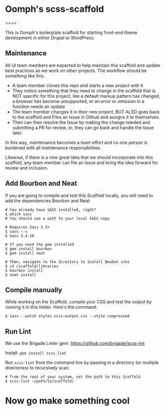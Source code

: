 # Oomph's scss-scaffold
====

This is Oomph's boilerplate scaffold for starting front-end theme development in either Drupal or WordPress. 

## Maintenance

All UI team members are expected to help maintain this scaffold and update best practices as we work on other projects. The workflow should be something like this: 

* A team member clones this repo and starts a new project with it
* They notice something that they need to change in the scaffold that is NOT specific for this project, like a default markup pattern has changed, a browser has become unsupported, or an error or omission in a function needs an update
* The team member changes it in their new project, BUT ALSO goes back to the scaffold and Files an Issue in Github and assigns it to themselves. 
* Then can then resolve the Issue by making the change needed and submitting a PR for review, or, they can go back and handle the Issue later. 

In this way, maintenance becomes a team effort and no one person is burdened with all maintenance responsibilities. 

Likewise, if there is a new great idea that we should incorporate into this scaffold, any team member can file an Issue and bring the idea forward for review and inclusion. 

## Add Bourbon and Neat
If you are going to compile and test this Scaffold locally, you will need to add the dependencies Bourbon and Neat:

```
# You already have SASS installed, right? 
$ which sass
# You should see a path to your local SASS copy

# Requires Sass 3.3+
$ sass --v
$ Sass 3.4.20

# If you need the gem installed
$ gem install bourbon
$ gem install neat

# Then, navigate to the directory to install Boubon into
$ cd /scaffold/libraries
$ bourbon install
$ neat install
```

## Compile manually
While working on the Scaffold, compile your CSS and test the output by running it in this folder. Here's the command: 

```
$ sass --watch styles.scss:output.css --style compressed
```

## Run Lint
We use the Brigade Linter gem: <https://github.com/brigade/scss-lint>

Install: `gem install scss_lint`

Run `scss-lint` from the command line by passing in a directory (or multiple directories) to recursively scan:

```
# from the root of your system, set the path to this Scaffold
$ scss-lint ~/path/to/scaffold/ 
```

# Now go make something cool